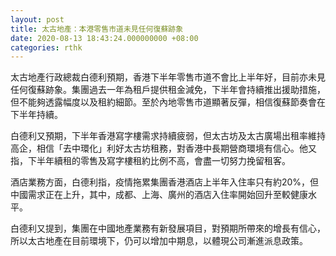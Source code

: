 ```yaml
---
layout: post
title: 太古地產：本港零售市道未見任何復蘇跡象
date: 2020-08-13 18:43:24.000000000 +08:00
categories: rthk
---
```


太古地產行政總裁白德利預期，香港下半年零售市道不會比上半年好，目前亦未見任何復蘇跡象。集團過去一年為租戶提供租金減免，下半年會持續推出援助措施，但不能夠透露幅度以及租約細節。至於內地零售市道顯著反彈，相信復蘇節奏會在下半年持續。

白德利又預期，下半年香港寫字樓需求持續疲弱，但太古坊及太古廣場出租率維持高企，相信「去中環化」利好太古坊租務，對香港中長期營商環境有信心。他又指，下半年續租的零售及寫字樓租約比例不高，會盡一切努力挽留租客。

酒店業務方面，白德利指，疫情拖累集團香港酒店上半年入住率只有約20%，但中國需求正在上升，其中，成都、上海、廣州的酒店入住率開始回升至較健康水平。

白德利又提到，集團在中國地產業務有新發展項目，對預期所帶來的增長有信心，所以太古地產在目前環境下，仍可以增加中期息，以體現公司漸進派息政策。
